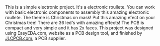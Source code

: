 This is a simple electronic project. It's a electronic roullete. You can work with basic electronic components to assembly this amazing electronic roullete. The theme is Christmas on mask! 
Put this amazing efect on your Christmas tree! There are 36 led's with amazing effects!
The PCB is compact and very simple and it has 2x faces.
This project was designed using EasyEDA.com, website as a PCB design tool, and finished by [JLCPCB.com](www.jlcpcb.com), a PCB supplier. 

